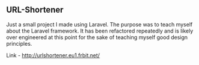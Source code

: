 ## URL-Shortener

Just a small project I made using Laravel. The purpose was to teach myself about the Laravel framework. It has been refactored repeatedly and is likely over engineered at this point for the sake of teaching myself good design principles.

Link - http://urlshortener.eu1.frbit.net/

